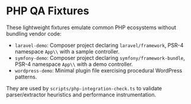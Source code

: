 # PHP QA Fixtures

These lightweight fixtures emulate common PHP ecosystems without bundling vendor code:

- `laravel-demo`: Composer project declaring `laravel/framework`, PSR-4 namespace `App\\` with a sample controller.
- `symfony-demo`: Composer project declaring `symfony/framework-bundle`, PSR-4 namespace `App\\` with a demo controller.
- `wordpress-demo`: Minimal plugin file exercising procedural WordPress patterns.

They are used by `scripts/php-integration-check.ts` to validate parser/extractor heuristics and performance instrumentation.
